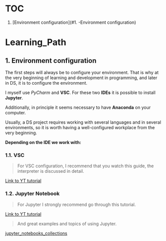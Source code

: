 # TOC

1. [Environment configuration](#1. -Environment configuration)







# Learning_Path

## 1. Environment configuration

The first steps will always be to configure your environment. That is why at the very beginning of learning and development in programming, and later in DS, it is to configure the environment.

I myself use *PyCharm* and **VSC**. For these two **IDEs** it is possible to install **Jupyter**.

Additionally, in principle it seems necessary to have **Anaconda** on your computer.

Usually, a DS project requires working with several languages and in several environments, so it is worth having a well-configured workplace from the very beginning.


**Depending on the IDE we work with:**

### 1.1. VSC

  >For VSC configuration, I recommend that you watch this guide, the interpreter is discussed in detail.

[Link to YT tutorial](https://www.youtube.com/watch?v=UTQp6mvhb0Y&ab_channel=freeCodeCamp.org)


### 1.2. Jupyter Notebook

  >For Jupyter I strongly recommend go through this tutorial.

[Link to YT tutorial](https://www.youtube.com/watch?v=DKiI6NfSIe8&ab_channel=ProjectDataScience)

  >And great examples and topics of using Jupyter.

[jupyter_notebooks_collections](https://gist.github.com/ocoyawale/54d92fd4bf92508a2a6e482b5fa480fd#julia)
